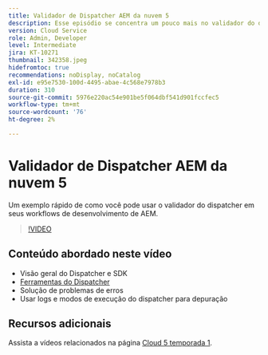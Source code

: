 ```yaml
---
title: Validador de Dispatcher AEM da nuvem 5
description: Esse episódio se concentra um pouco mais no validador do dispatcher e nas nuances que ele fornece.
version: Cloud Service
role: Admin, Developer
level: Intermediate
jira: KT-10271
thumbnail: 342358.jpeg
hidefromtoc: true
recommendations: noDisplay, noCatalog
exl-id: e95e7530-100d-4495-abae-4c568e7978b3
duration: 310
source-git-commit: 5976e220ac54e901be5f064dbf541d901fccfec5
workflow-type: tm+mt
source-wordcount: '76'
ht-degree: 2%

---
```


# Validador de Dispatcher AEM da nuvem 5

Um exemplo rápido de como você pode usar o validador do dispatcher em seus workflows de desenvolvimento de AEM.

>[!VIDEO](https://video.tv.adobe.com/v/342358?quality=12&learn=on)

## Conteúdo abordado neste vídeo

+ Visão geral do Dispatcher e SDK
+ [Ferramentas do Dispatcher](https://experienceleague.adobe.com/docs/experience-manager-cloud-service/content/implementing/content-delivery/validation-debug.html)
+ Solução de problemas de erros
+ Usar logs e modos de execução do dispatcher para depuração

## Recursos adicionais

Assista a vídeos relacionados na página [Cloud 5 temporada 1](cloud5-season-1.md).
